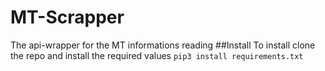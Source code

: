 # MT-Scrapper
The api-wrapper for the MT informations reading
##Install
To install clone the repo and install the required values `pip3 install requirements.txt`
